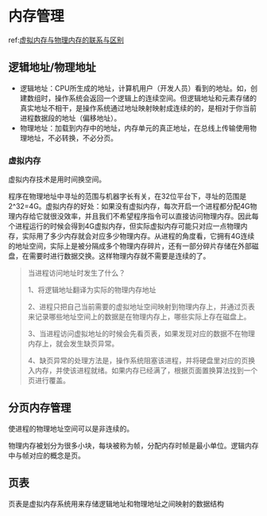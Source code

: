 # 内存管理

ref:[虚拟内存与物理内存的联系与区别](https://blog.csdn.net/lvyibin890/article/details/82217193)

## 逻辑地址/物理地址

* 逻辑地址：CPU所生成的地址，计算机用户（开发人员）看到的地址。如，创建数组时，操作系统会返回一个逻辑上的连续空间。但逻辑地址和元素存储的真实地址不相干，是操作系统通过地址映射映射成连续的的，是相对于你当前进程数据段的地址（偏移地址）。
* 物理地址：加载到内存中的地址，内存单元的真正地址，在总线上传输使用物理地址，不必转换，不必分页。

### 虚拟内存

虚拟内存技术是用时间换空间。

程序在物理地址中寻址的范围与机器字长有关，在32位平台下，寻址的范围是2^32=4G。虚拟内存的好处：如果没有虚拟内存，每次开启一个进程都分配4G物理内存给它就很没效率，并且我们不希望程序指令可以直接访问物理内存。因此每个进程运行的时候会得到4G虚拟内存，但实际虚拟内存可能只对应一点物理内存，实际用了多少内存就会对应多少物理内存。从进程的角度看，它拥有4G连续的地址空间，实际上是被分隔成多个物理内存碎片，还有一部分碎片存储在外部磁盘，在需要时进行数据交换。这样物理内存就不需要是连续的了。

> 当进程访问地址时发生了什么？
>
> 1、将逻辑地址翻译为实际的物理内存地址
>
> 2、进程只把自己当前需要的虚拟地址空间映射到物理内存上，并通过页表来记录哪些地址空间上的数据是在物理内存上，哪些实际上存在磁盘上。
>
> 3、当进程访问虚拟地址的时候会先看页表，如果发现对应的数据不在物理内存上，就会发生缺页异常。
>
> 4、缺页异常的处理方法是，操作系统阻塞该进程，并将硬盘里对应的页换入内存，并使该进程就绪。如果内存已经满了，根据页面置换算法找到一个页进行覆盖。

## 分页内存管理

使进程的物理地址空间可以是非连续的。

物理内存被划分为很多小块，每块被称为帧，分配内存时帧是最小单位。逻辑内存中与帧对应的概念是页。

## 页表

页表是虚拟内存系统用来存储逻辑地址和物理地址之间映射的数据结构

